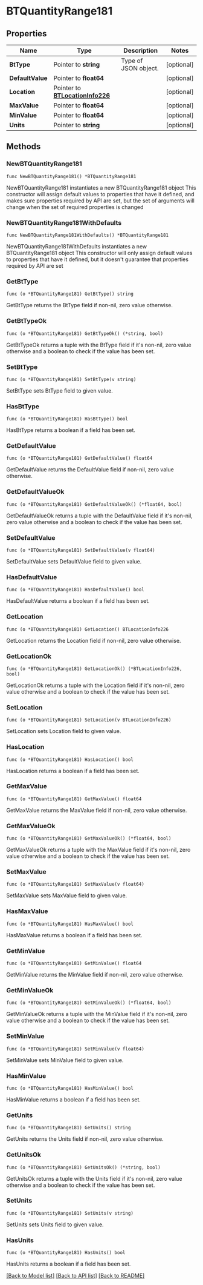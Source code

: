 # BTQuantityRange181

## Properties

Name | Type | Description | Notes
------------ | ------------- | ------------- | -------------
**BtType** | Pointer to **string** | Type of JSON object. | [optional] 
**DefaultValue** | Pointer to **float64** |  | [optional] 
**Location** | Pointer to [**BTLocationInfo226**](BTLocationInfo226.md) |  | [optional] 
**MaxValue** | Pointer to **float64** |  | [optional] 
**MinValue** | Pointer to **float64** |  | [optional] 
**Units** | Pointer to **string** |  | [optional] 

## Methods

### NewBTQuantityRange181

`func NewBTQuantityRange181() *BTQuantityRange181`

NewBTQuantityRange181 instantiates a new BTQuantityRange181 object
This constructor will assign default values to properties that have it defined,
and makes sure properties required by API are set, but the set of arguments
will change when the set of required properties is changed

### NewBTQuantityRange181WithDefaults

`func NewBTQuantityRange181WithDefaults() *BTQuantityRange181`

NewBTQuantityRange181WithDefaults instantiates a new BTQuantityRange181 object
This constructor will only assign default values to properties that have it defined,
but it doesn't guarantee that properties required by API are set

### GetBtType

`func (o *BTQuantityRange181) GetBtType() string`

GetBtType returns the BtType field if non-nil, zero value otherwise.

### GetBtTypeOk

`func (o *BTQuantityRange181) GetBtTypeOk() (*string, bool)`

GetBtTypeOk returns a tuple with the BtType field if it's non-nil, zero value otherwise
and a boolean to check if the value has been set.

### SetBtType

`func (o *BTQuantityRange181) SetBtType(v string)`

SetBtType sets BtType field to given value.

### HasBtType

`func (o *BTQuantityRange181) HasBtType() bool`

HasBtType returns a boolean if a field has been set.

### GetDefaultValue

`func (o *BTQuantityRange181) GetDefaultValue() float64`

GetDefaultValue returns the DefaultValue field if non-nil, zero value otherwise.

### GetDefaultValueOk

`func (o *BTQuantityRange181) GetDefaultValueOk() (*float64, bool)`

GetDefaultValueOk returns a tuple with the DefaultValue field if it's non-nil, zero value otherwise
and a boolean to check if the value has been set.

### SetDefaultValue

`func (o *BTQuantityRange181) SetDefaultValue(v float64)`

SetDefaultValue sets DefaultValue field to given value.

### HasDefaultValue

`func (o *BTQuantityRange181) HasDefaultValue() bool`

HasDefaultValue returns a boolean if a field has been set.

### GetLocation

`func (o *BTQuantityRange181) GetLocation() BTLocationInfo226`

GetLocation returns the Location field if non-nil, zero value otherwise.

### GetLocationOk

`func (o *BTQuantityRange181) GetLocationOk() (*BTLocationInfo226, bool)`

GetLocationOk returns a tuple with the Location field if it's non-nil, zero value otherwise
and a boolean to check if the value has been set.

### SetLocation

`func (o *BTQuantityRange181) SetLocation(v BTLocationInfo226)`

SetLocation sets Location field to given value.

### HasLocation

`func (o *BTQuantityRange181) HasLocation() bool`

HasLocation returns a boolean if a field has been set.

### GetMaxValue

`func (o *BTQuantityRange181) GetMaxValue() float64`

GetMaxValue returns the MaxValue field if non-nil, zero value otherwise.

### GetMaxValueOk

`func (o *BTQuantityRange181) GetMaxValueOk() (*float64, bool)`

GetMaxValueOk returns a tuple with the MaxValue field if it's non-nil, zero value otherwise
and a boolean to check if the value has been set.

### SetMaxValue

`func (o *BTQuantityRange181) SetMaxValue(v float64)`

SetMaxValue sets MaxValue field to given value.

### HasMaxValue

`func (o *BTQuantityRange181) HasMaxValue() bool`

HasMaxValue returns a boolean if a field has been set.

### GetMinValue

`func (o *BTQuantityRange181) GetMinValue() float64`

GetMinValue returns the MinValue field if non-nil, zero value otherwise.

### GetMinValueOk

`func (o *BTQuantityRange181) GetMinValueOk() (*float64, bool)`

GetMinValueOk returns a tuple with the MinValue field if it's non-nil, zero value otherwise
and a boolean to check if the value has been set.

### SetMinValue

`func (o *BTQuantityRange181) SetMinValue(v float64)`

SetMinValue sets MinValue field to given value.

### HasMinValue

`func (o *BTQuantityRange181) HasMinValue() bool`

HasMinValue returns a boolean if a field has been set.

### GetUnits

`func (o *BTQuantityRange181) GetUnits() string`

GetUnits returns the Units field if non-nil, zero value otherwise.

### GetUnitsOk

`func (o *BTQuantityRange181) GetUnitsOk() (*string, bool)`

GetUnitsOk returns a tuple with the Units field if it's non-nil, zero value otherwise
and a boolean to check if the value has been set.

### SetUnits

`func (o *BTQuantityRange181) SetUnits(v string)`

SetUnits sets Units field to given value.

### HasUnits

`func (o *BTQuantityRange181) HasUnits() bool`

HasUnits returns a boolean if a field has been set.


[[Back to Model list]](../README.md#documentation-for-models) [[Back to API list]](../README.md#documentation-for-api-endpoints) [[Back to README]](../README.md)


